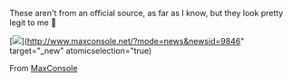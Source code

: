 These aren't from an official source, as far as I know, but they look pretty legit to me 🙂

[<img src="http://www.maxconsole.net/content_img/mc_360fall_excla.jpg" />](http://www.maxconsole.net/?mode=news&newsid=9846" target="_new" atomicselection="true)



From [MaxConsole](http://www.maxconsole.net/?mode=news&newsid=9846)